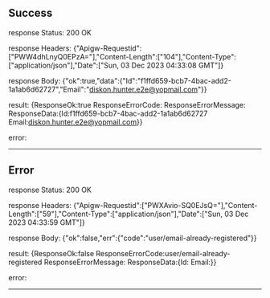 ## Success
response Status:
200 OK

response Headers:
{"Apigw-Requestid":["PWW4dhLnyQ0EPzA="],"Content-Length":["104"],"Content-Type":["application/json"],"Date":["Sun, 03 Dec 2023 04:33:08 GMT"]}

response Body:
{"ok":true,"data":{"Id":"f1ffd659-bcb7-4bac-add2-1a1ab6d62727","Email":"diskon.hunter.e2e@yopmail.com"}}

result:
{ResponseOk:true ResponseErrorCode: ResponseErrorMessage: ResponseData:{Id:f1ffd659-bcb7-4bac-add2-1a1ab6d62727 Email:diskon.hunter.e2e@yopmail.com}}   

error:
<nil>

-----------

## Error
response Status:
200 OK

response Headers:
{"Apigw-Requestid":["PWXAvio-SQ0EJsQ="],"Content-Length":["59"],"Content-Type":["application/json"],"Date":["Sun, 03 Dec 2023 04:33:59 GMT"]}

response Body:
{"ok":false,"err":{"code":"user/email-already-registered"}}

result:
{ResponseOk:false ResponseErrorCode:user/email-already-registered ResponseErrorMessage: ResponseData:{Id: Email:}}

error:
<nil>

-----------
